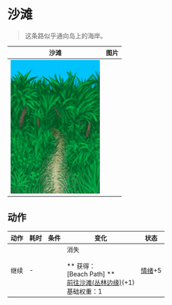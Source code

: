 # 沙滩  
> 这条路似乎通向岛上的海岸。  
  
  沙滩  |   图片   
 ----  |  ----:   
   |  <img decoding="async" src="Sprite/JunglePath.png" href="a.md" style="max-width:300px;max-height:300px;">   
  
## 动作  
动作  |  耗时  |  条件  |  变化  |  状态  
----  |  ----  |  ----  |  ----  |  ----  
继续<br>  |  -  |    |  消失<br><br>** 获得： **<br>** [Beach Path] **<br>  [前往沙滩(丛林边缘)](Path_OutskirtsToBeach.md)(+1)<br>基础权重：1<br>  |  [情绪](Morale.md)+5  
